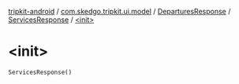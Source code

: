 [tripkit-android](../../../index.md) / [com.skedgo.tripkit.ui.model](../../index.md) / [DeparturesResponse](../index.md) / [ServicesResponse](index.md) / [&lt;init&gt;](./-init-.md)

# &lt;init&gt;

`ServicesResponse()`